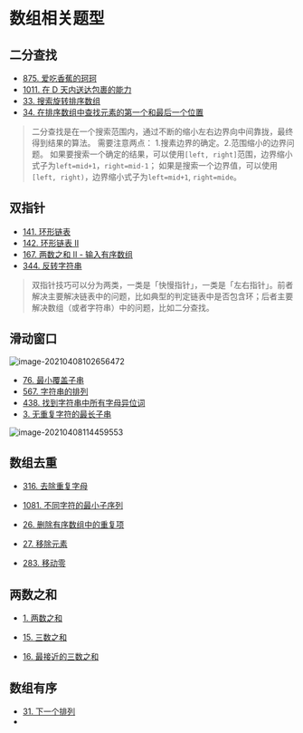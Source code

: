 # 数组相关题型

## 二分查找

- [875. 爱吃香蕉的珂珂](https://leetcode-cn.com/problems/koko-eating-bananas/)
- [1011. 在 D 天内送达包裹的能力](https://leetcode-cn.com/problems/capacity-to-ship-packages-within-d-days/)
- [33. 搜索旋转排序数组](https://leetcode-cn.com/problems/search-in-rotated-sorted-array/)
- [34. 在排序数组中查找元素的第一个和最后一个位置](https://leetcode-cn.com/problems/find-first-and-last-position-of-element-in-sorted-array/)

> 二分查找是在一个搜索范围内，通过不断的缩小左右边界向中间靠拢，最终得到结果的算法。
> 需要注意两点： 1.搜素边界的确定。2.范围缩小的边界问题。
> 如果要搜索一个确定的结果，可以使用`[left, right]`范围，边界缩小式子为`left=mid+1`，`right=mid-1`；
> 如果是搜索一个边界值，可以使用`[left, right)`，边界缩小式子为`left=mid+1`, `right=mide`。

## 双指针

- [141. 环形链表](https://leetcode-cn.com/problems/linked-list-cycle/)
- [142. 环形链表 II](https://leetcode-cn.com/problems/linked-list-cycle-ii/)
- [167. 两数之和 II - 输入有序数组](https://leetcode-cn.com/problems/two-sum-ii-input-array-is-sorted/)
- [344. 反转字符串](https://leetcode-cn.com/problems/reverse-string/)

> 双指针技巧可以分为两类，一类是「快慢指针」，一类是「左右指针」。前者解决主要解决链表中的问题，比如典型的判定链表中是否包含环；后者主要解决数组（或者字符串）中的问题，比如二分查找。

## 滑动窗口

![image-20210408102656472](https://gitee.com/fadeaway_dai/picgo_images/raw/master/img/image-20210408102656472.png)

- [76. 最小覆盖子串](https://leetcode-cn.com/problems/minimum-window-substring/)
- [567. 字符串的排列](https://leetcode-cn.com/problems/permutation-in-string/)
- [438. 找到字符串中所有字母异位词](https://leetcode-cn.com/problems/find-all-anagrams-in-a-string/)
- [3. 无重复字符的最长子串](https://leetcode-cn.com/problems/longest-substring-without-repeating-characters/)

![image-20210408114459553](https://gitee.com/fadeaway_dai/picgo_images/raw/master/img/image-20210408114459553.png)



## 数组去重

- [316. 去除重复字母](https://leetcode-cn.com/problems/remove-duplicate-letters/)

- [1081. 不同字符的最小子序列](https://leetcode-cn.com/problems/smallest-subsequence-of-distinct-characters/)

- [26. 删除有序数组中的重复项](https://leetcode-cn.com/problems/remove-duplicates-from-sorted-array/)

- [27. 移除元素](https://leetcode-cn.com/problems/remove-element/)

- [283. 移动零](https://leetcode-cn.com/problems/move-zeroes/)

## 两数之和

- [1. 两数之和](https://leetcode-cn.com/problems/two-sum/)

- [15. 三数之和](https://leetcode-cn.com/problems/3sum/)

- [16. 最接近的三数之和](https://leetcode-cn.com/problems/3sum-closest/)


## 数组有序

- [31. 下一个排列](https://leetcode-cn.com/problems/next-permutation/)
- 